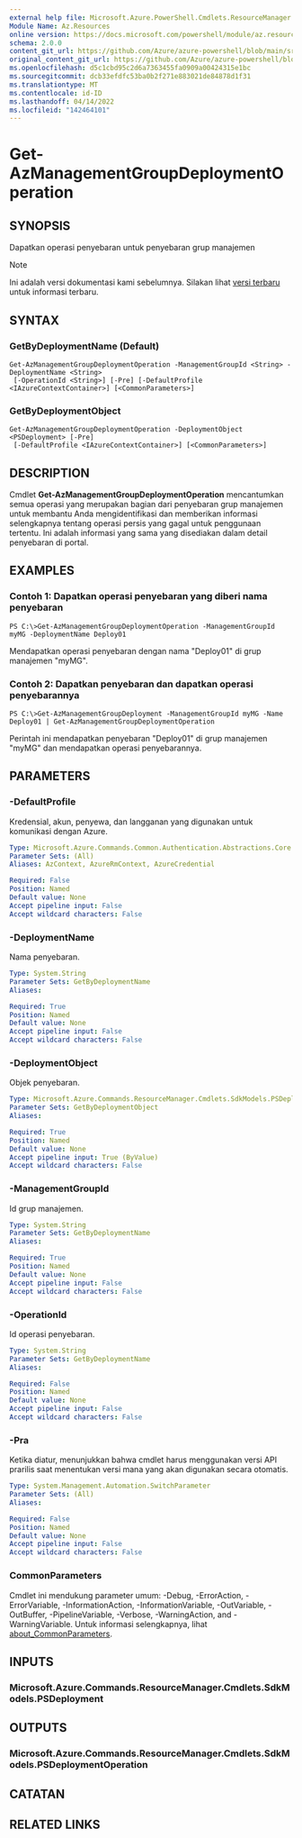 ```yaml
---
external help file: Microsoft.Azure.PowerShell.Cmdlets.ResourceManager.dll-Help.xml
Module Name: Az.Resources
online version: https://docs.microsoft.com/powershell/module/az.resources/get-azmanagementgroupdeploymentoperation
schema: 2.0.0
content_git_url: https://github.com/Azure/azure-powershell/blob/main/src/Resources/Resources/help/Get-AzManagementGroupDeploymentOperation.md
original_content_git_url: https://github.com/Azure/azure-powershell/blob/main/src/Resources/Resources/help/Get-AzManagementGroupDeploymentOperation.md
ms.openlocfilehash: d5c1cbd95c2d6a7363455fa0909a00424315e1bc
ms.sourcegitcommit: dcb33efdfc53ba0b2f271e883021de84878d1f31
ms.translationtype: MT
ms.contentlocale: id-ID
ms.lasthandoff: 04/14/2022
ms.locfileid: "142464101"
---
```

# Get-AzManagementGroupDeploymentOperation

## SYNOPSIS
Dapatkan operasi penyebaran untuk penyebaran grup manajemen

> [!NOTE]
>Ini adalah versi dokumentasi kami sebelumnya. Silakan lihat [versi terbaru](/powershell/module/az.resources/get-azmanagementgroupdeploymentoperation) untuk informasi terbaru.

## SYNTAX

### GetByDeploymentName (Default)
```
Get-AzManagementGroupDeploymentOperation -ManagementGroupId <String> -DeploymentName <String>
 [-OperationId <String>] [-Pre] [-DefaultProfile <IAzureContextContainer>] [<CommonParameters>]
```

### GetByDeploymentObject
```
Get-AzManagementGroupDeploymentOperation -DeploymentObject <PSDeployment> [-Pre]
 [-DefaultProfile <IAzureContextContainer>] [<CommonParameters>]
```

## DESCRIPTION
Cmdlet **Get-AzManagementGroupDeploymentOperation** mencantumkan semua operasi yang merupakan bagian dari penyebaran grup manajemen untuk membantu Anda mengidentifikasi dan memberikan informasi selengkapnya tentang operasi persis yang gagal untuk penggunaan tertentu.
Ini adalah informasi yang sama yang disediakan dalam detail penyebaran di portal.

## EXAMPLES

### Contoh 1: Dapatkan operasi penyebaran yang diberi nama penyebaran
```
PS C:\>Get-AzManagementGroupDeploymentOperation -ManagementGroupId myMG -DeploymentName Deploy01
```

Mendapatkan operasi penyebaran dengan nama "Deploy01" di grup manajemen "myMG".

### Contoh 2: Dapatkan penyebaran dan dapatkan operasi penyebarannya
```
PS C:\>Get-AzManagementGroupDeployment -ManagementGroupId myMG -Name Deploy01 | Get-AzManagementGroupDeploymentOperation
```

Perintah ini mendapatkan penyebaran "Deploy01" di grup manajemen "myMG" dan mendapatkan operasi penyebarannya.

## PARAMETERS

### -DefaultProfile
Kredensial, akun, penyewa, dan langganan yang digunakan untuk komunikasi dengan Azure.

```yaml
Type: Microsoft.Azure.Commands.Common.Authentication.Abstractions.Core.IAzureContextContainer
Parameter Sets: (All)
Aliases: AzContext, AzureRmContext, AzureCredential

Required: False
Position: Named
Default value: None
Accept pipeline input: False
Accept wildcard characters: False
```

### -DeploymentName
Nama penyebaran.

```yaml
Type: System.String
Parameter Sets: GetByDeploymentName
Aliases:

Required: True
Position: Named
Default value: None
Accept pipeline input: False
Accept wildcard characters: False
```

### -DeploymentObject
Objek penyebaran.

```yaml
Type: Microsoft.Azure.Commands.ResourceManager.Cmdlets.SdkModels.PSDeployment
Parameter Sets: GetByDeploymentObject
Aliases:

Required: True
Position: Named
Default value: None
Accept pipeline input: True (ByValue)
Accept wildcard characters: False
```

### -ManagementGroupId
Id grup manajemen.

```yaml
Type: System.String
Parameter Sets: GetByDeploymentName
Aliases:

Required: True
Position: Named
Default value: None
Accept pipeline input: False
Accept wildcard characters: False
```

### -OperationId
Id operasi penyebaran.

```yaml
Type: System.String
Parameter Sets: GetByDeploymentName
Aliases:

Required: False
Position: Named
Default value: None
Accept pipeline input: False
Accept wildcard characters: False
```

### -Pra
Ketika diatur, menunjukkan bahwa cmdlet harus menggunakan versi API prarilis saat menentukan versi mana yang akan digunakan secara otomatis.

```yaml
Type: System.Management.Automation.SwitchParameter
Parameter Sets: (All)
Aliases:

Required: False
Position: Named
Default value: None
Accept pipeline input: False
Accept wildcard characters: False
```

### CommonParameters
Cmdlet ini mendukung parameter umum: -Debug, -ErrorAction, -ErrorVariable, -InformationAction, -InformationVariable, -OutVariable, -OutBuffer, -PipelineVariable, -Verbose, -WarningAction, and -WarningVariable. Untuk informasi selengkapnya, lihat [about_CommonParameters](http://go.microsoft.com/fwlink/?LinkID=113216).

## INPUTS

### Microsoft.Azure.Commands.ResourceManager.Cmdlets.SdkModels.PSDeployment

## OUTPUTS

### Microsoft.Azure.Commands.ResourceManager.Cmdlets.SdkModels.PSDeploymentOperation

## CATATAN

## RELATED LINKS
